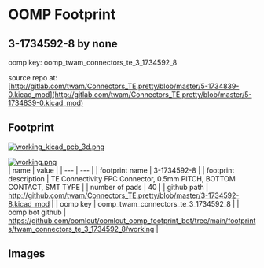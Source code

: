 # OOMP Footprint  
## 3-1734592-8  by none  
  
oomp key: oomp_twam_connectors_te_3_1734592_8  
  
source repo at: [http://gitlab.com/twam/Connectors_TE.pretty/blob/master/5-1734839-0.kicad_mod](http://gitlab.com/twam/Connectors_TE.pretty/blob/master/5-1734839-0.kicad_mod)  
## Footprint  
  
[![working_kicad_pcb_3d.png](working_kicad_pcb_3d_600.png)](working_kicad_pcb_3d.png)  
  
[![working.png](working_600.png)](working.png)  
| name | value | 
| --- | --- | 
| footprint name | 3-1734592-8 | 
| footprint description | TE Connectivity FPC Connector, 0.5mm PITCH, BOTTOM CONTACT, SMT TYPE | 
| number of pads | 40 | 
| github path | http://github.com/twam/Connectors_TE.pretty/blob/master/3-1734592-8.kicad_mod | 
| oomp key | oomp_twam_connectors_te_3_1734592_8 | 
| oomp bot github | https://github.com/oomlout/oomlout_oomp_footprint_bot/tree/main/footprints/twam_connectors_te_3_1734592_8/working | 
## Images  
